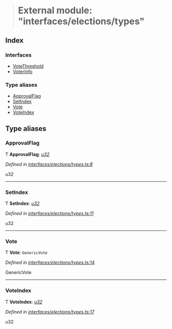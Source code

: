 > # External module: "interfaces/elections/types"

## Index

### Interfaces

* [VoteThreshold](../interfaces/_interfaces_elections_types_.votethreshold.md)
* [VoterInfo](../interfaces/_interfaces_elections_types_.voterinfo.md)

### Type aliases

* [ApprovalFlag](_interfaces_elections_types_.md#approvalflag)
* [SetIndex](_interfaces_elections_types_.md#setindex)
* [Vote](_interfaces_elections_types_.md#vote)
* [VoteIndex](_interfaces_elections_types_.md#voteindex)

## Type aliases

###  ApprovalFlag

Ƭ **ApprovalFlag**: *[u32](../interfaces/_interfaceregistry_.interfaceregistry.md#u32)*

*Defined in [interfaces/elections/types.ts:8](https://github.com/polkadot-js/api/blob/1b94f0c/packages/types/src/interfaces/elections/types.ts#L8)*

u32

___

###  SetIndex

Ƭ **SetIndex**: *[u32](../interfaces/_interfaceregistry_.interfaceregistry.md#u32)*

*Defined in [interfaces/elections/types.ts:11](https://github.com/polkadot-js/api/blob/1b94f0c/packages/types/src/interfaces/elections/types.ts#L11)*

u32

___

###  Vote

Ƭ **Vote**: *`GenericVote`*

*Defined in [interfaces/elections/types.ts:14](https://github.com/polkadot-js/api/blob/1b94f0c/packages/types/src/interfaces/elections/types.ts#L14)*

GenericVote

___

###  VoteIndex

Ƭ **VoteIndex**: *[u32](../interfaces/_interfaceregistry_.interfaceregistry.md#u32)*

*Defined in [interfaces/elections/types.ts:17](https://github.com/polkadot-js/api/blob/1b94f0c/packages/types/src/interfaces/elections/types.ts#L17)*

u32